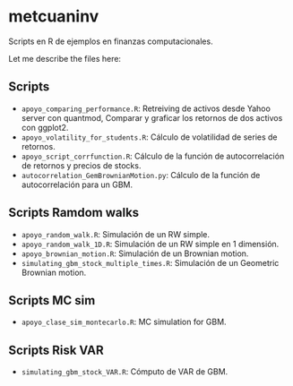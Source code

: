 # metcuaninv
Scripts en R de ejemplos en finanzas computacionales.


Let me describe the files here:

## Scripts

* `apoyo_comparing_performance.R`: Retreiving de activos desde Yahoo server con quantmod, Comparar y graficar los retornos de dos activos con ggplot2.
* ``apoyo_volatility_for_students.R``: Cálculo de volatilidad de series de retornos.
* ``apoyo_script_corrfunction.R``: Cálculo de la función de autocorrelación de retornos y precios de stocks.
* ``autocorrelation_GemBrownianMotion.py``: Cálculo de la función de autocorrelación para un GBM.


## Scripts Ramdom walks

* ``apoyo_random_walk.R``: Simulación de un RW simple.
* ``apoyo_random_walk_1D.R``: Simulación de un RW simple en 1 dimensión.
* ``apoyo_brownian_motion.R``: Simulación de un Brownian motion.
* ``simulating_gbm_stock_multiple_times.R``: Simulación de un Geometric Brownian motion.


## Scripts MC sim

* ``apoyo_clase_sim_montecarlo.R``: MC simulation for GBM.


## Scripts Risk VAR

* ``simulating_gbm_stock_VAR.R``: Cómputo de VAR de GBM.



